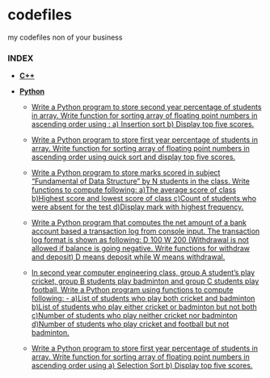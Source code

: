 # codefiles
my codefiles non of your business

### INDEX

- **[C++](c++)**

- **[Python](python)**
    - [Write a Python program to store second year percentage of students in array. Write
function for sorting array of floating point numbers in ascending order using : 
a) Insertion sort 
b) Display top five scores.](python/fdsassignmentgb2q1.py)

    - [Write a Python program to store first year percentage of students in array. Write function
for sorting array of floating point numbers in ascending order using quick sort and
display top five scores.](python/fdsassignmentgb3.py)

    - [Write a Python program to store marks scored in subject “Fundamental of Data
Structure” by N students in the class. Write functions to compute following:
a)The average score of class
b)Highest score and lowest score of class
c)Count of students who were absent for the test
d)Display mark with highest frequency.](python/fdsassignment1.py)

    - [Write a Python program that computes the net amount of a bank account based a
transaction log from console input. The transaction log format is shown as following: D
100 W 200 (Withdrawal is not allowed if balance is going negative. Write functions for
withdraw and deposit) D means deposit while W means withdrawal.](python/fdsassignment3.py)

    - [In second year computer engineering class, group A student’s play cricket, group B
students play badminton and group C students play football. Write a Python program
using functions to compute following: -
a)List of students who play both cricket and badminton
b)List of students who play either cricket or badminton but not both
c)Number of students who play neither cricket nor badminton
d)Number of students who play cricket and football but not badminton.](python/fdsassignment2.py)

    - [Write a Python program to store first year percentage of students in array. Write function
for sorting array of floating point numbers in ascending order using
a) Selection Sort
b) Display top five scores.](python/fdsassignmentgb1q1.py)
